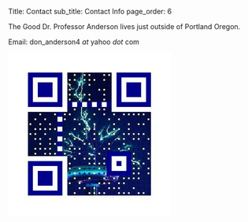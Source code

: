 Title: Contact
sub_title: Contact Info
page_order: 6


The Good Dr. Professor Anderson lives just outside of Portland Oregon.

Email: don_anderson4 *at* yahoo *dot* com

<img src="/images/qrcode.jpg">
